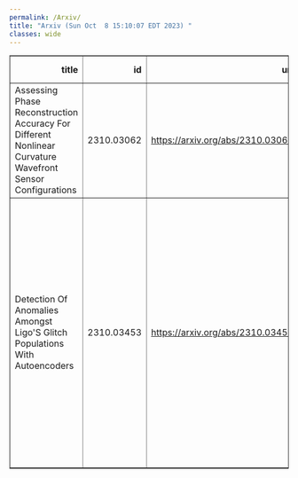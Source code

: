 ```yaml
---
permalink: /Arxiv/
title: "Arxiv (Sun Oct  8 15:10:07 EDT 2023) "
classes: wide
---
```

<table border="1" class="dataframe">
  <thead>
    <tr style="text-align: right;">
      <th>title</th>
      <th>id</th>
      <th>url</th>
      <th>authors</th>
      <th>Local Authors</th>
    </tr>
  </thead>
  <tbody>
    <tr>
      <td>Assessing Phase Reconstruction Accuracy For Different Nonlinear   Curvature Wavefront Sensor Configurations</td>
      <td>2310.03062</td>
      <td><a href="https://arxiv.org/abs/2310.03062" target="_blank">https://arxiv.org/abs/2310.03062</a></td>
      <td>Stanimir Letchev, Jonathan Crass, Justin R. Crepp</td>
      <td>Jonathan Crass</td>
    </tr>
    <tr>
      <td>Detection Of Anomalies Amongst Ligo'S Glitch Populations With   Autoencoders</td>
      <td>2310.03453</td>
      <td><a href="https://arxiv.org/abs/2310.03453" target="_blank">https://arxiv.org/abs/2310.03453</a></td>
      <td>Paloma Laguarta, Robin Van Der Laag, Melissa Lopez, Tom Dooney, Andrew L. Miller, Stefano Schmidt, Marco Cavaglia, Sarah Caudill, Kurt Driessens, Jöel Karel, Roy Lenders, Chris Van Den Broeck</td>
      <td>Andrew Miller</td>
    </tr>
  </tbody>
</table>
